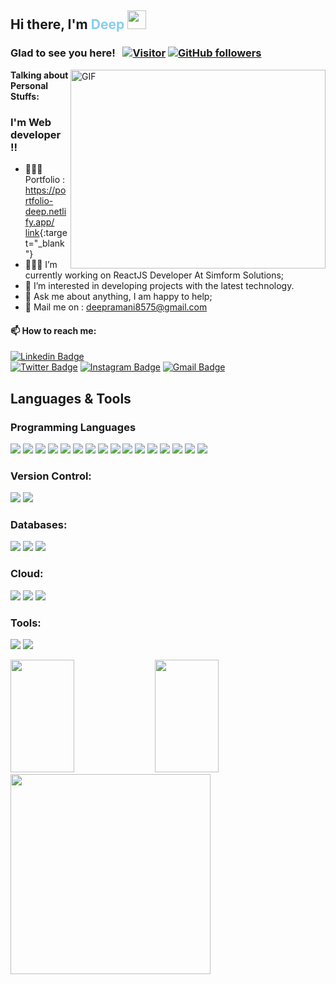 

## Hi there, I'm  <font color="skyblue"> Deep </font> <img src="https://raw.githubusercontent.com/MartinHeinz/MartinHeinz/master/wave.gif" width="30px" height="30px">

### Glad to see you here! &nbsp; [![Visitor](https://visitor-badge.laobi.icu/badge?page_id=Deep-Ramani.Deep-Ramani)](https://github.com/Deep-Ramani) [![GitHub followers](https://img.shields.io/github/followers/Deep-Ramani.svg?style=social&label=Follow)](https://github.com/Deep-Ramani?tab=followers)

<img align="right" alt="GIF" src="https://github.com/Gapur/Gapur/blob/master/coding.gif?raw=true" width="408" height="318" />


**Talking about Personal Stuffs:**
### I'm Web developer !!

- 👨🏻‍💻 Portfolio : https://portfolio-deep.netlify.app/ [link](url){:target="_blank"}
- 👨🏻‍💻 I’m currently working on ReactJS Developer At Simform Solutions;
- 🚀  I’m interested in developing      projects with the latest technology.
- 💬 Ask me about anything, I am happy to help;
- 📧 Mail me on : deepramani8575@gmail.com







#### 📫 How to reach me:
[![Linkedin Badge](https://img.shields.io/badge/-LinkedIn-0e76a8?style=flat-square&logo=Linkedin&logoColor=white)](https://www.linkedin.com/in/deep-ramani-486954202)    
[![Twitter Badge](https://img.shields.io/badge/-Twitter-00acee?style=flat-square&logo=Twitter&logoColor=white)](https://twitter.com/dsp_ramani) 
[![Instagram Badge](https://img.shields.io/badge/-Instagram-e4405f?style=flat-square&logo=Instagram&logoColor=white)](#)
[![Gmail Badge](https://img.shields.io/badge/Gmail-D14836?style=flat-square&logo=gmail&logoColor=white)](https://gmail.com/deepramani8575@gmail.com) 

<p align="center">

<h2>Languages & Tools</h2>


<h3>Programming Languages</h3>
<p>
<!-- <img src="https://img.shields.io/badge/node.js%20-%2343853D.svg?&style=for-the-badge&logo=node.js&logoColor=white"/> -->
 <img src="https://img.shields.io/badge/react%20-%23323330.svg?&style=for-the-badge&logo=react&logoColor=%23F7DF1E%22"/>
 <img src="https://img.shields.io/badge/next.js-%23323330.svg?&style=for-the-badge&logo=nextdotjs&logoColor=%23F7DF1E%22"/>
 <img src="https://img.shields.io/badge/GraphQl-E10098?style=for-the-badge&logo=graphql&logoColor=white"/>
 <img src="https://img.shields.io/badge/javascript%20-%23323330.svg?&style=for-the-badge&logo=javascript&logoColor=%23F7DF1E"/>
 <img src="https://img.shields.io/badge/c%20-%2300599C.svg?&style=for-the-badge&logo=c&logoColor=white"/>
    <img src="https://img.shields.io/badge/c++%20-%2300599C.svg?&style=for-the-badge&logo=c%2B%2B&ogoColor=white"/>
 <!--<img src="https://img.shields.io/badge/php-%23777BB4.svg?&style=for-the-badge&logo=php&logoColor=white"/>-->
    <img src="https://img.shields.io/badge/html5%20-%23E34F26.svg?&style=for-the-badge&logo=html5&logoColor=white"/>
    <img src="https://img.shields.io/badge/css3%20-%231572B6.svg?&style=for-the-badge&logo=css3&logoColor=white"/>
 <img src="https://img.shields.io/badge/React_Router-CA4245?style=for-the-badge&logo=react-router&logoColor=white"/>
  <img src="https://img.shields.io/badge/Redux%20saga-86D46B?style=for-the-badge&logo=redux%20saga&logoColor=999999"/>
  <img src="https://img.shields.io/badge/React_Router-CA4245?style=for-the-badge&logo=react-router&logoColor=white"/>
 <img src="https://img.shields.io/badge/Babel-F9DC3E?style=for-the-badge&logo=babel&logoColor=white"/>
 <img src="https://img.shields.io/badge/Bootstrap-563D7C?style=for-the-badge&logo=bootstrap&logoColor=white"/>
 <img src="https://img.shields.io/badge/npm-CB3837?style=for-the-badge&logo=npm&logoColor=white"/>
  <img src="https://img.shields.io/badge/Redux-593D88?style=for-the-badge&logo=redux&logoColor=white"/>
  <img src="https://img.shields.io/badge/TypeScript-007ACC?style=for-the-badge&logo=typescript&logoColor=white"/>
  
</p>

<h3 align="left">Version Control:</h3>
  <p>
    <img src="https://img.shields.io/badge/git%20-%23F05033.svg?&style=for-the-badge&logo=git&logoColor=white"/>
    <img src="https://img.shields.io/badge/github%20-%23121011.svg?&style=for-the-badge&logo=github&logoColor=white"/>
  
  <h3 align="left">Databases:</h3>
  <p>
    <img src="https://img.shields.io/badge/mysql-%2300f.svg?&style=for-the-badge&logo=mysql&logoColor=white"/>
 <img src="https://img.shields.io/badge/firebase-ffca28?style=for-the-badge&logo=firebase&logoColor=black"/>
  <img src="https://img.shields.io/badge/MongoDB-4EA94B?style=for-the-badge&logo=mongodb&logoColor=white"/>
   
  </p>
  <h3 align="left">Cloud:</h3>
  <p>
    <img src="https://img.shields.io/badge/Heroku-430098?style=for-the-badge&logo=heroku&logoColor=white"/>
 <img src="https://img.shields.io/badge/Netlify-00C7B7?style=for-the-badge&logo=netlify&logoColor=white"/>
  <img src="https://img.shields.io/badge/Vercel-000000?style=for-the-badge&logo=vercel&logoColor=white"/>
   
  </p>

  <p>
   <h3 align="left">Tools:</h3>
  <p>
    <img src="https://img.shields.io/badge/Visual_Studio_Code-0078D4?style=for-the-badge&logo=visual%20studio%20code&logoColor=white"/>
    <img src="https://img.shields.io/badge/sublime_text-%23575757.svg?&style=for-the-badge&logo=sublime-text&logoColor=important"/>
    
  </p>
  </p>
</p>
    





<div display="inline">
  <img height="180em"  width="45%" src="https://github-readme-stats.vercel.app/api?username=Deep-Ramani&show_icons=true&hide_border=true&&count_private=true&include_all_commits=true" />
  <a href="https://github.com/Deep-Ramani"><span>
  <img   width="45%" height="180em" src="https://github-readme-streak-stats.herokuapp.com/?user=Deep-Ramani" /></span>
 </a>
</div>
 <img src="https://activity-graph.herokuapp.com/graph?username=Deep-Ramani&theme=minimal" height="320px"/>
    
    

 
  <!--<img height="180em" src="https://github-readme-stats.vercel.app/api/top-langs/?username=Deep-Ramani&exclude_repo=KNN-Image-Classification&show_icons=true&hide_border=true&layout=compact&langs_count=8"/>-->
     

    

   




<!--<p>
<img src="assets/dino.gif" width="100%" height="200px"/>
</p>-->













<!--
**Deep-Ramani/Deep-Ramani** is a ✨ _special_ ✨ repository because its `README.md` (this file) appears on your GitHub profile.

Here are some ideas to get you started:

- 🔭 I’m currently working on ...
- 🌱 I’m currently learning ...
- 👯 I’m looking to collaborate on ...
- 🤔 I’m looking for help with ...
- 💬 Ask me about ...
- 📫 How to reach me: ...
- 😄 Pronouns: ...
- ⚡ Fun fact: ...
-->
